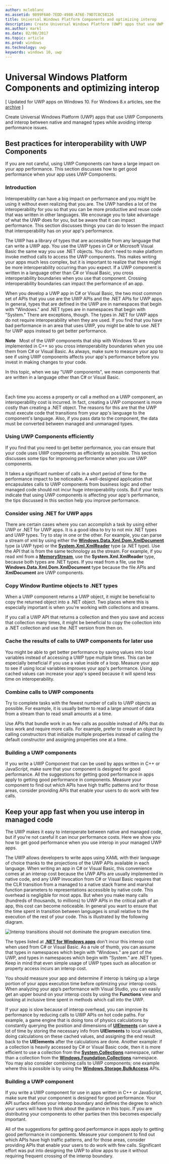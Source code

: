 ```yaml
---
author: mcleblanc
ms.assetid: 9899F6A0-7EDD-4988-A76E-79D7C0C58126
title: Universal Windows Platform Components and optimizing interop
description: Create Universal Windows Platform (UWP) apps that use UWP Components and interop between native and managed types while avoiding interop performance issues.
ms.author: markl
ms.date: 02/08/2017
ms.topic: article
ms.prod: windows
ms.technology: uwp
keywords: windows 10, uwp
---
```

# Universal Windows Platform Components and optimizing interop

\[ Updated for UWP apps on Windows 10. For Windows 8.x articles, see the [archive](http://go.microsoft.com/fwlink/p/?linkid=619132) \]

Create Universal Windows Platform (UWP) apps that use UWP Components and interop between native and managed types while avoiding interop performance issues.

## Best practices for interoperability with UWP Components

If you are not careful, using UWP Components can have a large impact on your app performance. This section discusses how to get good performance when your app uses UWP Components.

### Introduction

Interoperability can have a big impact on performance and you might be using it without even realizing that you are. The UWP handles a lot of the interoperability for you so that you can be more productive and reuse code that was written in other languages. We encourage you to take advantage of what the UWP does for you, but be aware that it can impact performance. This section discusses things you can do to lessen the impact that interoperability has on your app's performance.

The UWP has a library of types that are accessible from any language that can write a UWP app. You use the UWP types in C# or Microsoft Visual Basic the same way you use .NET objects. You don't need to make platform invoke method calls to access the UWP components. This makes writing your apps much less complex, but it is important to realize that there might be more interoperability occurring than you expect. If a UWP component is written in a language other than C# or Visual Basic, you cross interoperability boundaries when you use that component. Crossing interoperability boundaries can impact the performance of an app.

When you develop a UWP app in C# or Visual Basic, the two most common set of APIs that you use are the UWP APIs and the .NET APIs for UWP apps. In general, types that are defined in the UWP are in namespaces that begin with "Windows." and .NET types are in namespaces that begin with "System." There are exceptions, though. The types in .NET for UWP apps do not require interoperability when they are used. If you find that you have bad performance in an area that uses UWP, you might be able to use .NET for UWP apps instead to get better performance.

**Note**  
Most of the UWP components that ship with Windows 10 are implemented in C++ so you cross interoperability boundaries when you use them from C# or Visual Basic. As always, make sure to measure your app to see if using UWP components affects your app's performance before you invest in making changes to your code.

In this topic, when we say "UWP components", we mean components that are written in a language other than C# or Visual Basic.

 

Each time you access a property or call a method on a UWP component, an interoperability cost is incurred. In fact, creating a UWP component is more costly than creating a .NET object. The reasons for this are that the UWP must execute code that transitions from your app's language to the component's language. Also, if you pass data to the component, the data must be converted between managed and unmanaged types.

### Using UWP Components efficiently

If you find that you need to get better performance, you can ensure that your code uses UWP components as efficiently as possible. This section discusses some tips for improving performance when you use UWP components.

It takes a significant number of calls in a short period of time for the performance impact to be noticeable. A well-designed application that encapsulates calls to UWP components from business logic and other managed code should not incur huge interoperability costs. But if your tests indicate that using UWP components is affecting your app's performance, the tips discussed in this section help you improve performance.

### Consider using .NET for UWP apps

There are certain cases where you can accomplish a task by using either UWP or .NET for UWP apps. It is a good idea to try to not mix .NET types and UWP types. Try to stay in one or the other. For example, you can parse a stream of xml by using either the [**Windows.Data.Xml.Dom.XmlDocument**](https://msdn.microsoft.com/library/windows/apps/BR206173) type (a UWP type) or the [**System.Xml.XmlReader**](https://msdn.microsoft.com/library/windows/apps/xaml/system.xml.xmlreader.aspx) type (a .NET type). Use the API that is from the same technology as the stream. For example, if you read xml from a [**MemoryStream**](https://msdn.microsoft.com/library/windows/apps/xaml/system.io.memorystream.aspx), use the **System.Xml.XmlReader** type, because both types are .NET types. If you read from a file, use the **Windows.Data.Xml.Dom.XmlDocument** type because the file APIs and **XmlDocument** are UWP components.

### Copy Window Runtime objects to .NET types

When a UWP component returns a UWP object, it might be beneficial to copy the returned object into a .NET object. Two places where this is especially important is when you're working with collections and streams.

If you call a UWP API that returns a collection and then you save and access that collection many times, it might be beneficial to copy the collection into a .NET collection and use the .NET version from then on.

### Cache the results of calls to UWP components for later use

You might be able to get better performance by saving values into local variables instead of accessing a UWP type multiple times. This can be especially beneficial if you use a value inside of a loop. Measure your app to see if using local variables improves your app's performance. Using cached values can increase your app's speed because it will spend less time on interoperability.

### Combine calls to UWP components

Try to complete tasks with the fewest number of calls to UWP objects as possible. For example, it is usually better to read a large amount of data from a stream than to read small amounts at a time.

Use APIs that bundle work in as few calls as possible instead of APIs that do less work and require more calls. For example, prefer to create an object by calling constructors that initialize multiple properties instead of calling the default constructor and assigning properties one at a time.

### Building a UWP components

If you write a UWP Component that can be used by apps written in C++ or JavaScript, make sure that your component is designed for good performance. All the suggestions for getting good performance in apps apply to getting good performance in components. Measure your component to find out which APIs have high traffic patterns and for those areas, consider providing APIs that enable your users to do work with few calls.

## Keep your app fast when you use interop in managed code

The UWP makes it easy to interoperate between native and managed code, but if you're not careful it can incur performance costs. Here we show you how to get good performance when you use interop in your managed UWP apps.

The UWP allows developers to write apps using XAML with their language of choice thanks to the projections of the UWP APIs available in each language. When writing an app in C# or Visual Basic, this convenience comes at an interop cost because the UWP APIs are usually implemented in native code, and any UWP invocation from C# or Visual Basic requires that the CLR transition from a managed to a native stack frame and marshal function parameters to representations accessible by native code. This overhead is negligible for most apps. But when you make many calls (hundreds of thousands, to millions) to UWP APIs in the critical path of an app, this cost can become noticeable. In general you want to ensure that the time spent in transition between languages is small relative to the execution of the rest of your code. This is illustrated by the following diagram.

![Interop transitions should not dominate the program execution time.](images/interop-transitions.png)

The types listed at [**.NET for Windows apps**](https://msdn.microsoft.com/library/windows/apps/xaml/br230232.aspx) don't incur this interop cost when used from C# or Visual Basic. As a rule of thumb, you can assume that types in namespaces which begin with “Windows.” are part of the UWP, and types in namespaces which begin with “System.” are .NET types. Keep in mind that even simple usage of UWP types such as allocation or property access incurs an interop cost.

You should measure your app and determine if interop is taking up a large portion of your apps execution time before optimizing your interop costs. When analyzing your app’s performance with Visual Studio, you can easily get an upper bound on your interop costs by using the **Functions** view and looking at inclusive time spent in methods which call into the UWP.

If your app is slow because of interop overhead, you can improve its performance by reducing calls to UWP APIs on hot code paths. For example, a game engine that is doing tons of physics calculations by constantly querying the position and dimensions of [**UIElements**](https://msdn.microsoft.com/library/windows/apps/BR208911) can save a lot of time by storing the necessary info from **UIElements** to local variables, doing calculations on these cached values, and assigning the end result back to the **UIElements** after the calculations are done. Another example: if a collection is heavily accessed by C# or Visual Basic code, then it is more efficient to use a collection from the [**System.Collections**](https://msdn.microsoft.com/library/windows/apps/xaml/system.collections.aspx) namespace, rather than a collection from the [**Windows.Foundation.Collections**](https://msdn.microsoft.com/library/windows/apps/BR206657) namespace. You may also consider combining calls to UWP components; one example where this is possible is by using the [**Windows.Storage.BulkAccess**](https://msdn.microsoft.com/library/windows/apps/BR207676) APIs.

### Building a UWP component

If you write a UWP component for use in apps written in C++ or JavaScript, make sure that your component is designed for good performance. Your API surface defines your interop boundary and defines the degree to which your users will have to think about the guidance in this topic. If you are distributing your components to other parties then this becomes especially important.

All of the suggestions for getting good performance in apps apply to getting good performance in components. Measure your component to find out which APIs have high traffic patterns, and for those areas, consider providing APIs that enable your users to do work with few calls. Significant effort was put into designing the UWP to allow apps to use it without requiring frequent crossing of the interop boundary.

 

